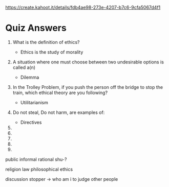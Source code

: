 https://create.kahoot.it/details/fdb4ae98-273e-4207-b7c6-9cfa5067d4f1

# Quiz Answers

1. What is the definition of ethics?
	- Ethics is the study of morality

2. A situation where one must choose between two undesirable options is called a(n)
	- Dilemma

3. In the Trolley Problem, if you push the person off the bridge to stop the train, which ethical theory are you following?
	- Utilitarianism

4. Do not steal, Do not harm, are examples of:
	- Directives

6. 

7. 

8. 

9. 

10. 


public informal rational shu-?


religion law philosophical ethics


discussion stopper ->
who am i to judge other people
